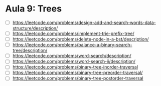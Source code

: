 # Aula 9: Trees

- [ ] https://leetcode.com/problems/design-add-and-search-words-data-structure/description/
- [ ] https://leetcode.com/problems/implement-trie-prefix-tree/
- [ ] https://leetcode.com/problems/delete-node-in-a-bst/description/
- [ ] https://leetcode.com/problems/balance-a-binary-search-tree/description/
- [ ] https://leetcode.com/problems/word-search/description/
- [ ] https://leetcode.com/problems/word-search-ii/description/
- [ ] https://leetcode.com/problems/binary-tree-inorder-traversal
- [ ] https://leetcode.com/problems/binary-tree-preorder-traversal/
- [ ] https://leetcode.com/problems/binary-tree-postorder-traversal